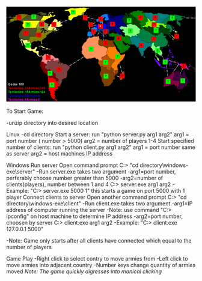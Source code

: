 ![Alt text](screenshot.jpg)

To Start Game:

-unzip directory into desired location

Linux
-cd directory
Start a server: 
	run "python server.py arg1 arg2"
	arg1 = port number ( number > 5000)
	arg2 = number of players 1-4
Start specified number of clients: 
	run "python client.py arg1 arg2"
	arg1 = port number same as server
	arg2 = host machines IP address

Windows
Run server
  Open command prompt
      C:> "cd directory\windows-exe\server"
    -Run server.exe takes two argument
      -arg1=port number, perferably choose number greater than 5000
      -arg2=number of clients(players), number between 1 and 4
      C:> server.exe arg1 arg2
      -Example: "C:> server.exe 5000 1" this starts a game on port 5000 with 1 player
Connect clients to server
  Open another command prompt
      C:> "cd directory\windows-exe\client"
    -Run client.exe takes two argument
      -arg1=IP address of computer running the server
	  -Note: use command "C:> ipconfig" on host machine to determine IP address
      -arg2=port number, choosen by server
      C:> client.exe arg1 arg2
      -Example: "C:> client.exe 127.0.0.1 5000"


-Note: Game only starts after all clients have connected which equal to the number of players


Game Play
	-Right click to select contry to move armies from
	-Left click to move armies into adjacent country
	-Number keys change quantity of armies moved
	*Note: The game quickly digresses into manical clicking*

